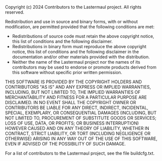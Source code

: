 Copyright (c) 2024
Contributors to the Lastermaul project.  All rights reserved.

Redistribution and use in source and binary forms, with or without
modification, are permitted provided that the following conditions are
met:

  * Redistributions of source code must retain the above copyright 
    notice, this list of conditions and the following disclaimer.
  * Redistributions in binary form must reproduce the above copyright 
    notice, this list of conditions and the following disclaimer in the
    documentation and/or other materials provided with the distribution.
  * Neither the name of the Lastermaul project nor the names of its 
    contributors may be used to endorse or promote products derived from
    this software without specific prior written permission.

THIS SOFTWARE IS PROVIDED BY THE COPYRIGHT HOLDERS AND CONTRIBUTORS "AS
IS" AND ANY EXPRESS OR IMPLIED WARRANTIES, INCLUDING, BUT NOT LIMITED
TO, THE IMPLIED WARRANTIES OF MERCHANTABILITY AND FITNESS FOR A
PARTICULAR PURPOSE ARE DISCLAIMED. IN NO EVENT SHALL THE COPYRIGHT OWNER
OR CONTRIBUTORS BE LIABLE FOR ANY DIRECT, INDIRECT, INCIDENTAL, SPECIAL,
EXEMPLARY, OR CONSEQUENTIAL DAMAGES (INCLUDING, BUT NOT LIMITED TO,
PROCUREMENT OF SUBSTITUTE GOODS OR SERVICES; LOSS OF USE, DATA, OR
PROFITS; OR BUSINESS INTERRUPTION) HOWEVER CAUSED AND ON ANY THEORY OF
LIABILITY, WHETHER IN CONTRACT, STRICT LIABILITY, OR TORT (INCLUDING
NEGLIGENCE OR OTHERWISE) ARISING IN ANY WAY OUT OF THE USE OF THIS
SOFTWARE, EVEN IF ADVISED OF THE POSSIBILITY OF SUCH DAMAGE.

For a list of contributors to the Lastermaul project, see the file buildcfg.txt.

